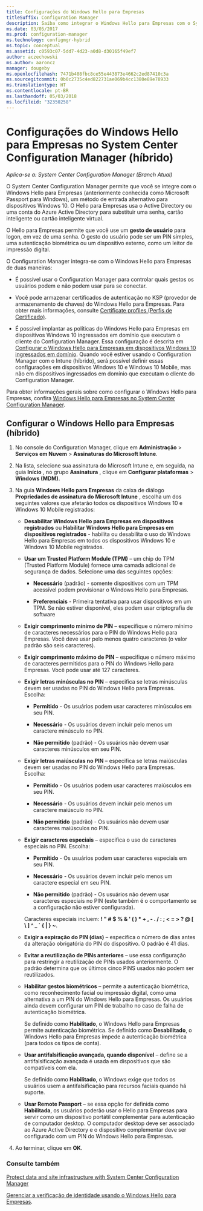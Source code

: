 ```yaml
---
title: Configurações do Windows Hello para Empresas
titleSuffix: Configuration Manager
description: Saiba como integrar o Windows Hello para Empresas com o System Center Configuration Manager.
ms.date: 03/05/2017
ms.prod: configuration-manager
ms.technology: configmgr-hybrid
ms.topic: conceptual
ms.assetid: c0593c07-5dd7-4d23-a0d8-d30165f49ef7
author: aczechowski
ms.author: aaroncz
manager: dougeby
ms.openlocfilehash: 7471b408fbc8ce55e443873e4662c2ed87410c3a
ms.sourcegitcommit: 0b0c2735c4ed822731ae069b4cc1380e89e78933
ms.translationtype: HT
ms.contentlocale: pt-BR
ms.lasthandoff: 05/03/2018
ms.locfileid: "32350258"
---
```

# <a name="windows-hello-for-business-settings-in-system-center-configuration-manager-hybrid"></a>Configurações do Windows Hello para Empresas no System Center Configuration Manager (híbrido)

*Aplica-se a: System Center Configuration Manager (Branch Atual)*

O System Center Configuration Manager permite que você se integre com o Windows Hello para Empresas (anteriormente conhecida como Microsoft Passport para Windows), um método de entrada alternativo para dispositivos Windows 10. O Hello para Empresas usa o Active Directory ou uma conta do Azure Active Directory para substituir uma senha, cartão inteligente ou cartão inteligente virtual.  

O Hello para Empresas permite que você use um **gesto de usuário** para logon, em vez de uma senha. O gesto do usuário pode ser um PIN simples, uma autenticação biométrica ou um dispositivo externo, como um leitor de impressão digital.  

 O Configuration Manager integra-se com o Windows Hello para Empresas de duas maneiras:  

-   É possível usar o Configuration Manager para controlar quais gestos os usuários podem e não podem usar para se conectar.  

-   Você pode armazenar certificados de autenticação no KSP (provedor de armazenamento de chaves) do Windows Hello para Empresas. Para obter mais informações, consulte [Certificate profiles (Perfis de Certificado)](create-pfx-certificate-profiles.md).  

- É possível implantar as políticas do Windows Hello para Empresas em dispositivos Windows 10 ingressados em domínio que executam o cliente do Configuration Manager. Essa configuração é descrita em [Configurar o Windows Hello para Empresas em dispositivos Windows 10 ingressados em domínio](../../protect/deploy-use/windows-hello-for-business-settings.md#configure-windows-hello-for-business-on-domain-joined-windows-10-devices). Quando você estiver usando o Configuration Manager com o Intune (híbrido), será possível definir essas configurações em dispositivos Windows 10 e Windows 10 Mobile, mas não em dispositivos ingressados em domínio que executam o cliente do Configuration Manager.   

Para obter informações gerais sobre como configurar o Windows Hello para Empresas, confira [Windows Hello para Empresas no System Center Configuration Manager](../../protect/deploy-use/windows-hello-for-business-settings.md).

## <a name="configure-windows-hello-for-business-settings-hybrid"></a>Configurar o Windows Hello para Empresas (híbrido)  

1.  No console do Configuration Manager, clique em **Administração** > **Serviços em Nuvem** > **Assinaturas do Microsoft Intune**.  

3.  Na lista, selecione sua assinatura do Microsoft Intune e, em seguida, na guia **Início** , no grupo **Assinatura** , clique em **Configurar plataformas** > **Windows (MDM)**.  

4.  Na guia **Windows Hello para Empresas** da caixa de diálogo **Propriedades de assinatura do Microsoft Intune** , escolha um dos seguintes valores que afetarão todos os dispositivos Windows 10 e Windows 10 Mobile registrados:  

    -   **Desabilitar Windows Hello para Empresas em dispositivos registrados** ou **Habilitar Windows Hello para Empresas em dispositivos registrados** - habilita ou desabilita o uso do Windows Hello para Empresas em todos os dispositivos Windows 10 e Windows 10 Mobile registrados.  

    -   **Usar um Trusted Platform Module (TPM)** – um chip do TPM (Trusted Platform Module) fornece uma camada adicional de segurança de dados. Selecione uma das seguintes opções:  

        -   **Necessário** (padrão) - somente dispositivos com um TPM acessível podem provisionar o Windows Hello para Empresas.  

        -   **Preferenciais** - Primeira tentativa para usar dispositivos em um TPM. Se não estiver disponível, eles podem usar criptografia de software  

    -   **Exigir comprimento mínimo de PIN** – especifique o número mínimo de caracteres necessários para o PIN do Windows Hello para Empresas. Você deve usar pelo menos quatro caracteres (o valor padrão são seis caracteres).  

    -   **Exigir comprimento máximo de PIN** – especifique o número máximo de caracteres permitidos para o PIN do Windows Hello para Empresas. Você pode usar até 127 caracteres.  

    -   **Exigir letras minúsculas no PIN** – especifica se letras minúsculas devem ser usadas no PIN do Windows Hello para Empresas. Escolha:  

        -   **Permitido** - Os usuários podem usar caracteres minúsculos em seu PIN.  

        -   **Necessário** - Os usuários devem incluir pelo menos um caractere minúsculo no PIN.  

        -   **Não permitido** (padrão) - Os usuários não devem usar caracteres minúsculos em seu PIN.  

    -   **Exigir letras maiúsculas no PIN** – especifica se letras maiúsculas devem ser usadas no PIN do Windows Hello para Empresas. Escolha:  

        -   **Permitido** - Os usuários podem usar caracteres maiúsculos em seu PIN.  

        -   **Necessário** - Os usuários devem incluir pelo menos um caractere maiúsculo no PIN.  

        -   **Não permitido** (padrão) - Os usuários não devem usar caracteres maiúsculos no PIN.  

    -   **Exigir caracteres especiais** – especifica o uso de caracteres especiais no PIN. Escolha:  

        -   **Permitido** - Os usuários podem usar caracteres especiais em seu PIN.  

        -   **Necessário** - Os usuários devem incluir pelo menos um caractere especial em seu PIN.  

        -   **Não permitido** (padrão) - Os usuários não devem usar caracteres especiais no PIN (este também é o comportamento se a configuração não estiver configurada).  

         Caracteres especiais incluem: **! " # $ % & ' ( ) \* + , - . / : ; < = > ? @ [ \ ] ^ _ ` { &#124; } ~**.  

    -   **Exigir a expiração do PIN (dias)** – especifica o número de dias antes da alteração obrigatória do PIN do dispositivo. O padrão é 41 dias.  

    -   **Evitar a reutilização de PINs anteriores** – use essa configuração para restringir a reutilização de PINs usados anteriormente. O padrão determina que os últimos cinco PINS usados não podem ser reutilizados.  

    -   **Habilitar gestos biométricos** – permite a autenticação biométrica, como reconhecimento facial ou impressão digital, como uma alternativa a um PIN do Windows Hello para Empresas. Os usuários ainda devem configurar um PIN de trabalho no caso de falha de autenticação biométrica.  

         Se definido como **Habilitado**, o Windows Hello para Empresas permite autenticação biométrica.  Se definido como **Desabilitado**, o Windows Hello para Empresas impede a autenticação biométrica (para todos os tipos de conta).  

    -   **Usar antifalsificação avançada, quando disponível** – define se a antifalsificação avançada é usada em dispositivos que são compatíveis com ela.  

         Se definido como **Habilitado**, o Windows exige que todos os usuários usem a antifalsificação para recursos faciais quando há suporte.  

    -   **Usar Remote Passport** – se essa opção for definida como **Habilitada**, os usuários poderão usar o Hello para Empresas para servir como um dispositivo portátil complementar para autenticação de computador desktop. O computador desktop deve ser associado ao Azure Active Directory e o dispositivo complementar deve ser configurado com um PIN do Windows Hello para Empresas.  

5.  Ao terminar, clique em **OK**.  

### <a name="see-also"></a>Consulte também  
 [Protect data and site infrastructure with System Center Configuration Manager](../../protect/understand/protect-data-and-site-infrastructure.md)

 [Gerenciar a verificação de identidade usando o Windows Hello para Empresas](https://technet.microsoft.com/itpro/windows/keep-secure/manage-identity-verification-using-microsoft-passport).  
